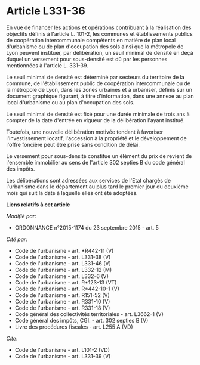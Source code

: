 # Article L331-36

En vue de financer les actions et opérations contribuant à la réalisation des objectifs définis à l'article L. 101-2, les
communes et établissements publics de coopération intercommunale compétents en matière de plan local d'urbanisme ou de plan
d'occupation des sols ainsi que la métropole de Lyon peuvent instituer, par délibération, un seuil minimal de densité en deçà
duquel un versement pour sous-densité est dû par les personnes mentionnées à l'article L. 331-39. 

Le seuil minimal de densité est déterminé par secteurs du territoire de la commune, de l'établissement public de coopération
intercommunale ou de la métropole de Lyon, dans les zones urbaines et à urbaniser, définis sur un document graphique
figurant, à titre d'information, dans une annexe au plan local d'urbanisme ou au plan d'occupation des sols. 

Le seuil minimal de densité est fixé pour une durée minimale de trois ans à compter de la date d'entrée en vigueur de la
délibération l'ayant institué. 

Toutefois, une nouvelle délibération motivée tendant à favoriser l'investissement locatif, l'accession à la propriété et le
développement de l'offre foncière peut être prise sans condition de délai. 

Le versement pour sous-densité constitue un élément du prix de revient de l'ensemble immobilier au sens de l'article 302
septies B du code général des impôts. 

Les délibérations sont adressées aux services de l'Etat chargés de l'urbanisme dans le département au plus tard le premier
jour du deuxième mois qui suit la date à laquelle elles ont été adoptées.

**Liens relatifs à cet article**

_Modifié par_:

  - ORDONNANCE n°2015-1174 du 23 septembre 2015 - art. 5

_Cité par_:

  - Code de l'urbanisme - art. *R442-11 (V)
  - Code de l'urbanisme - art. L331-38 (V)
  - Code de l'urbanisme - art. L331-46 (V)
  - Code de l'urbanisme - art. L332-12 (M)
  - Code de l'urbanisme - art. L332-6 (V)
  - Code de l'urbanisme - art. R*123-13 (VT)
  - Code de l'urbanisme - art. R*442-10-1 (V)
  - Code de l'urbanisme - art. R151-52 (V)
  - Code de l'urbanisme - art. R331-10 (V)
  - Code de l'urbanisme - art. R331-18 (V)
  - Code général des collectivités territoriales - art. L3662-1 (V)
  - Code général des impôts, CGI. - art. 302 septies B (V)
  - Livre des procédures fiscales - art. L255 A (VD)

_Cite_:

  - Code de l'urbanisme - art. L101-2 (VD)
  - Code de l'urbanisme - art. L331-39 (V)
